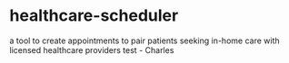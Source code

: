 # healthcare-scheduler

a tool to create appointments to pair patients seeking in-home care with licensed healthcare providers
test - Charles
